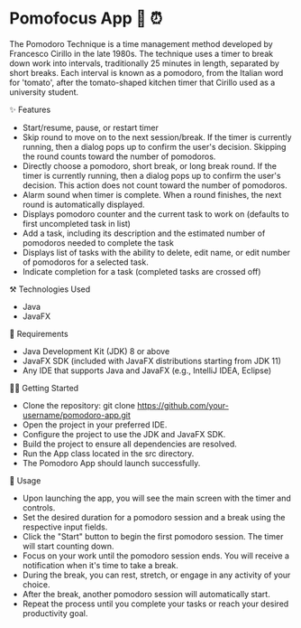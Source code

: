 
# Pomofocus App 🍅 ⏰
The Pomodoro Technique is a time management method developed by Francesco Cirillo in the late 1980s. The technique uses a timer to break down work into intervals, traditionally 25 minutes in length, separated by short breaks. Each interval is known as a pomodoro, from the Italian word for 'tomato', after the tomato-shaped kitchen timer that Cirillo used as a university student.

✨ Features
- Start/resume, pause, or restart timer
- Skip round to move on to the next session/break. If the timer is currently running, then a dialog pops up to confirm the user's decision. Skipping the round counts toward the number of pomodoros.
- Directly choose a pomodoro, short break, or long break round. If the timer is currently running, then a dialog pops up to confirm the user's decision. This action does not count toward the number of pomodoros.
- Alarm sound when timer is complete. When a round finishes, the next round is automatically displayed.
- Displays pomodoro counter and the current task to work on (defaults to first uncompleted task in list)
- Add a task, including its description and the estimated number of pomodoros needed to complete the task
- Displays list of tasks with the ability to delete, edit name, or edit number of pomodoros for a selected task.
- Indicate completion for a task (completed tasks are crossed off)

⚒️ Technologies Used
- Java
- JavaFX

💉 Requirements
- Java Development Kit (JDK) 8 or above
- JavaFX SDK (included with JavaFX distributions starting from JDK 11)
- Any IDE that supports Java and JavaFX (e.g., IntelliJ IDEA, Eclipse)

🏃‍♂️ Getting Started
- Clone the repository: git clone https://github.com/your-username/pomodoro-app.git
- Open the project in your preferred IDE.
- Configure the project to use the JDK and JavaFX SDK.
- Build the project to ensure all dependencies are resolved.
- Run the App class located in the src directory.
- The Pomodoro App should launch successfully.

🧵 Usage
- Upon launching the app, you will see the main screen with the timer and controls.
- Set the desired duration for a pomodoro session and a break using the respective input fields.
- Click the "Start" button to begin the first pomodoro session. The timer will start counting down.
- Focus on your work until the pomodoro session ends. You will receive a notification when it's time to take a break.
- During the break, you can rest, stretch, or engage in any activity of your choice.
- After the break, another pomodoro session will automatically start.
- Repeat the process until you complete your tasks or reach your desired productivity goal.
